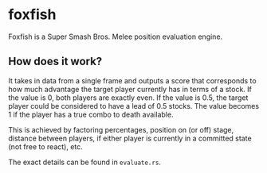 # foxfish

Foxfish is a Super Smash Bros. Melee position evaluation engine. 

## How does it work?

It takes in data from a single frame and outputs a score that corresponds to how much advantage the target player currently has in terms of a stock. If the value is 0, both players are exactly even. If the value is 0.5, the target player could be considered to have a lead of 0.5 stocks. The value becomes 1 if the player has a true combo to death available.

This is achieved by factoring percentages, position on (or off) stage, distance between players, if either player is currently in a committed state (not free to react), etc.

The exact details can be found in `evaluate.rs`.